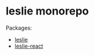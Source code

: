 # leslie monorepo

Packages:

- [leslie](./packages/leslie)
- [leslie-react](./packages/leslie-react)
